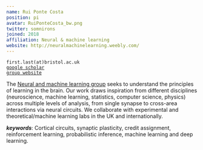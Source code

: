 ```yaml
---
name: Rui Ponte Costa
position: pi
avatar: RuiPonteCosta_bw.png
twitter: somnirons
joined: 2018
affiliation: Neural & machine learning
website: http://neuralmachinelearning.weebly.com/
---
```


<!--- _Lecturer in Computational Neuroscience & Machine Learning, Dept of Computer Science, SCEEM, Faculty of Engineering, University of Bristol_<br>-->
<!--- _Principal Investigator of the Neural and Machine Learning group_-->

<i class="fa fa-envelope-o"></i> `first.last(at)bristol.ac.uk`<br>
<i class="fa fa-book"></i> <a href="https://scholar.google.co.uk/citations?user=otGgQKQAAAAJ&hl=en">`google scholar`</a><br>
<i class="fa fa-link"></i> <a href="{{page.website}}">`group website`</a>

<!--**Office**<br>
Merchant Venturers Building<br>
Woodland Road<br>
Bristol, BS8 1UB, England, United Kingdom<br>-->

The [Neural and machine learning group](http://ruipcosta.weebly.com/) seeks to understand the principles of learning in the brain. Our work draws inspiration from different disciplines (neuroscience, machine learning, statistics, computer science, physics) across multiple levels of analysis, from single synapse to cross-area interactions via neural circuits. We collaborate with experimental and theoretical/machine learning labs in the UK and internationally.

***keywords***: Cortical circuits, synaptic plasticity, credit assignment, reinforcement learning, probabilistic inference, machine learning and deep learning.

